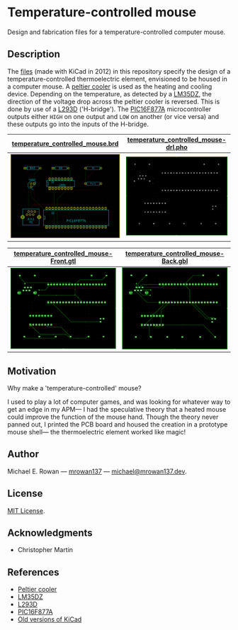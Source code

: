 # Temperature-controlled mouse

Design and fabrication files for a temperature-controlled computer mouse.


## Description

The [files](https://github.com/mrowan137/temperature-controlled-mouse/blob/main/design_files)
(made with KiCad in 2012) in this repository specify the design of a temperature-controlled
thermoelectric element, envisioned to be housed in a computer mouse. A
[peltier cooler](https://tetech.com/faqs/) is used as the heating and cooling
device. Depending on the temperature, as detected by a
[LM35DZ](https://www.ti.com/lit/ds/symlink/lm35.pdf?HQS=dis-dk-null-digikeymode-dsf-pf-null-wwe&ts=1673558154524&ref_url=https%253A%252F%252Fwww.ti.com%252Fgeneral%252Fdocs%252Fsuppproductinfo.tsp%253FdistId%253D10%2526gotoUrl%253Dhttps%253A%252F%252Fwww.ti.com%252Flit%252Fgpn%252Flm35),
the direction of the voltage drop across the peltier cooler is reversed. This is
done by use of a
[L293D](https://www.ti.com/lit/ds/symlink/l293d.pdf?ts=1673537661966&ref_url=https%253A%252F%252Fwww.ti.com%252Fproduct%252FL293D)
('H-bridge'). The [PIC16F877A](https://ww1.microchip.com/downloads/en/DeviceDoc/39582C.pdf)
microcontroller outputs either `HIGH` on one output and `LOW` on another
(or vice versa) and these outputs go into the inputs of the H-bridge.

| [temperature_controlled_mouse.brd](https://github.com/mrowan137/temperature-controlled-mouse/blob/main/design_files/temperature_controlled_mouse.brd)             | [temperature_controlled_mouse-drl.pho](https://github.com/mrowan137/temperature-controlled-mouse/blob/main/design_files/temperature_controlled_mouse-drl.pho)     |
|:-----------------------------------------------------------------------------------------------------------------------------------------------------------------:|:-----------------------------------------------------------------------------------------------------------------------------------------------------------------:|
| ![](https://github.com/mrowan137/temperature-controlled-mouse/blob/main/img/temperature_controlled_mouse_brd.png)                                                 | ![](https://github.com/mrowan137/temperature-controlled-mouse/blob/main/img/temperature_controlled_mouse-drl_pho.png)                                             |

| [temperature_controlled_mouse-Front.gtl](https://github.com/mrowan137/temperature-controlled-mouse/blob/main/design_files/temperature_controlled_mouse-Front.gtl) | [temperature_controlled_mouse-Back.gbl](https://github.com/mrowan137/temperature-controlled-mouse/blob/main/design_files/temperature_controlled_mouse-Back.gbl)   |
|:-----------------------------------------------------------------------------------------------------------------------------------------------------------------:|:-----------------------------------------------------------------------------------------------------------------------------------------------------------------:|
| ![](https://github.com/mrowan137/temperature-controlled-mouse/blob/main/img/temperature_controlled_mouse-Front_gtl.png)                                           | ![](https://github.com/mrowan137/temperature-controlled-mouse/blob/main/img/temperature_controlled_mouse-Back_gbl.png)                                            |


## Motivation

Why make a 'temperature-controlled' mouse?

I used to play a lot of computer games, and was looking for whatever way to get
an edge in my APM— I had the speculative theory that a heated mouse could
improve the function of the mouse hand. Though the theory never panned out, I
printed the PCB board and housed the creation in a prototype mouse shell— the
thermoelectric element worked like magic!


## Author

Michael E. Rowan — [mrowan137](https://github.com/mrowan137) — [michael@mrowan137.dev](mailto:michael@mrowan137.dev).


## License

[MIT License](https://github.com/mrowan137/temperature-controlled-mouse/blob/main/LICENSE).


## Acknowledgments

* Christopher Martin
  

## References

* [Peltier cooler](https://tetech.com/faqs/)
* [LM35DZ](https://www.ti.com/lit/ds/symlink/lm35.pdf?HQS=dis-dk-null-digikeymode-dsf-pf-null-wwe&ts=1673558154524&ref_url=https%253A%252F%252Fwww.ti.com%252Fgeneral%252Fdocs%252Fsuppproductinfo.tsp%253FdistId%253D10%2526gotoUrl%253Dhttps%253A%252F%252Fwww.ti.com%252Flit%252Fgpn%252Flm35)
* [L293D](https://www.ti.com/lit/ds/symlink/l293d.pdf?ts=1673537661966&ref_url=https%253A%252F%252Fwww.ti.com%252Fproduct%252FL293D)
* [PIC16F877A](https://ww1.microchip.com/downloads/en/DeviceDoc/39582C.pdf)
* [Old versions of KiCad](https://kicad-downloads.s3.cern.ch/index.html?prefix=archive/old_versions/)
